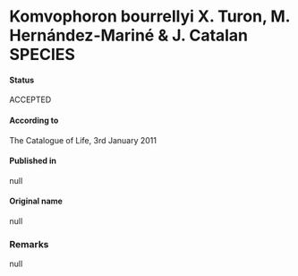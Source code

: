 Komvophoron bourrellyi X. Turon, M. Hernández-Mariné & J. Catalan SPECIES
=======

#### Status
ACCEPTED

#### According to
The Catalogue of Life, 3rd January 2011

#### Published in
null

#### Original name
null

### Remarks
null